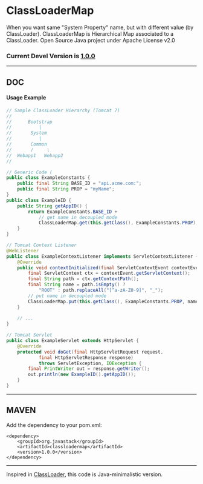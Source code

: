 # ClassLoaderMap

When you want same "System Property" name, but with different value (by ClassLoader). ClassLoaderMap is Hierarchical Map associated to a ClassLoader. Open Source Java project under Apache License v2.0

### Current Devel Version is [1.0.0](https://search.maven.org/#search|ga|1|g%3Aorg.javastack%20a%3Apacker)

---

## DOC

#### Usage Example


```java
// Sample ClassLoader Hierarchy (Tomcat 7)
//
//      Bootstrap
//          |
//       System
//          |
//       Common
//       /     \
//  Webapp1   Webapp2
//

// Generic Code (
public class ExampleConstants {
	public final String BASE_ID = "api.acme.com:";
	public final String PROP = "myName";
}
public class ExampleID {
	public String getAppID() {
		return ExampleConstants.BASE_ID +
			// get name in decoupled mode 
			ClassLoaderMap.get(this.getClass(), ExampleConstants.PROP);
	}
}

// Tomcat Context Listener
@WebListener
public class ExampleContextListener implements ServletContextListener {
	@Override
	public void contextInitialized(final ServletContextEvent contextEvent) {
		final ServletContext ctx = contextEvent.getServletContext();
		final String path = ctx.getContextPath();
		final String name = path.isEmpty() ? 
			"ROOT" : path.replaceAll("[^a-zA-Z0-9]", "_");
		// put name in decoupled mode
		ClassLoaderMap.put(this.getClass(), ExampleConstants.PROP, name);
	}
	
	// ...
}

// Tomcat Servlet
public class ExampleServlet extends HttpServlet {
	@Override
	protected void doGet(final HttpServletRequest request, 
			final HttpServletResponse response)
			throws ServletException, IOException {
		final PrintWriter out = response.getWriter();
		out.println(new ExampleID().getAppID());
	}
}
```

---

## MAVEN

Add the dependency to your pom.xml:

    <dependency>
        <groupId>org.javastack</groupId>
        <artifactId>classloadermap</artifactId>
        <version>1.0.0</version>
    </dependency>

---
Inspired in [ClassLoader](http://docs.oracle.com/javase/7/docs/api/java/lang/ClassLoader.html), this code is Java-minimalistic version.
